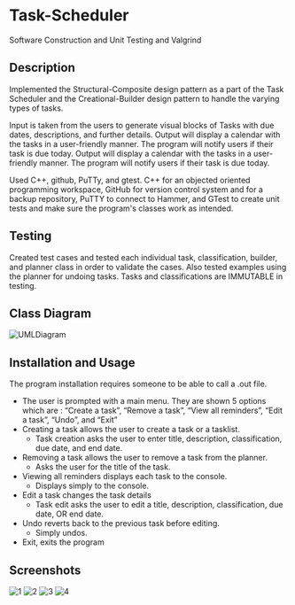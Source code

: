 # Task-Scheduler

Software Construction and Unit Testing and Valgrind

## Description

Implemented the Structural-Composite design pattern as a part of the Task Scheduler and the Creational-Builder design pattern to handle the varying types of tasks.

Input is taken from the users to generate visual blocks of Tasks with due dates, descriptions, and further details. Output will display a calendar with the tasks in a user-friendly manner. The program will notify users if their task is due today. Output will display a calendar with the tasks in a user-friendly manner. The program will notify users if their task is due today.

Used C++, github, PuTTy, and gtest. C++ for an objected oriented programming workspace, GitHub for version control system and for a backup repository, PuTTY to connect to Hammer, and GTest to create unit tests and make sure the program's classes work as intended.

## Testing

Created test cases and tested each individual task, classification, builder, and planner class in order to validate the cases. Also tested examples using the planner for undoing tasks. Tasks and classifications are IMMUTABLE in testing.

## Class Diagram

![UMLDiagram](https://user-images.githubusercontent.com/97551999/191020852-72dc20c1-3b03-4e55-83ff-58564e3eb2f1.png)

## Installation and Usage

The program installation requires someone to be able to call a .out file.

- The user is prompted with a main menu. They are shown 5 options which are : “Create a task”, “Remove a task”, “View all reminders”, “Edit a task”, “Undo”, and “Exit”
- Creating a task allows the user to create a task or a tasklist.
  - Task creation asks the user to enter title, description, classification, due date, and end date.
- Removing a task allows the user to remove a task from the planner.
  - Asks the user for the title of the task.
- Viewing all reminders displays each task to the console.
  - Displays simply to the console.
- Edit a task changes the task details
  - Task edit asks the user to edit a title, description, classification, due date, OR end date.
- Undo reverts back to the previous task before editing.
  - Simply undos.
- Exit, exits the program

## Screenshots

![1](https://user-images.githubusercontent.com/97551999/191024967-d1d16728-d3ab-4f5c-a74b-bf86256e98c1.png)
![2](https://user-images.githubusercontent.com/97551999/191024969-40d80610-e7a2-4959-961f-778485d6eb33.png)
![3](https://user-images.githubusercontent.com/97551999/191024972-a70cf906-8ea6-4a9f-8fd7-954f80a6f463.png)
![4](https://user-images.githubusercontent.com/97551999/191024974-7aab3a3c-2d13-4068-bd28-8f67a06601ce.png)
